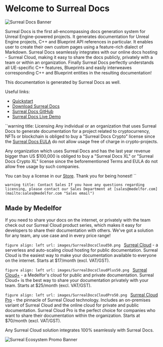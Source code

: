 # Welcome to Surreal Docs

![Surreal Docs Banner](images/SurrealDocsBanner.png)

Surreal Docs is the first all-encompassing docs generation system for
Unreal Engine-powered projects. It generates documentation for Unreal Engine
projects, C++ and Blueprint API references in particular. 
It enables user to create their own custom pages using a feature-rich dialect of Markdown.
Surreal Docs seamlessly integrates with our online docs hosting - Surreal Cloud, 
making it easy to share the docs publicly, privately with a team or within an organization.
Finally Surreal Docs perfectly understands all UE-specific C++ features, Blueprints and
easily interweaves corresponding C++ and Blueprint entities in the resulting documentation!

This documentation is generated by Surreal Docs as well.

Useful links:
 - [Quickstart](docs/quickstart "Quickstart")
 - [Download Surreal Docs](https://github.com/medelfor/surreal-docs/releases/ "Surreal Docs GitHub's Releases page")
 - [Surreal Docs GitHub](https://github.com/medelfor/surreal-docs "Surreal Docs GitHub")
 - [Surreal Docs Live Demo](https://surrealdocs.com/medelfor/showcase-1 "Surreal Docs Live Demo")

``warning
title: Licensing
Any individual or an organization that uses Surreal Docs to generate
documentation for a project related to cryptocurrency, NFTs or 
blockchain is obliged to buy a "Surreal Docs Crypto" license since the 
[Surreal Docs EULA](https://medelfor.com/eula/surreal-cloud 
    "Surreal Docs EULA") do not allow usage free of charge 
    in crypto-projects.

Any organization which uses Surreal Docs and has the last year revenue bigger 
than US $100,000 is obliged to buy a "Surreal Docs XL" or "Surreal Docs Crypto XL"
license since the beforementioned Terms and EULA do not allow free usage
by such companies.

You can buy a license in our [Store](https://store.medelfor.com/ 
"Medelfor Store"). Thank you for being honest!
``

``warning
title: Contact Sales
If you have any questions regarding licensing, please contact our Sales Department
at [sales@medelfor.com](mailto:sales@medelfor.com "Sales email")
``

## Made by Medelfor

If you need to share your docs on the internet, or privately with the team 
check out our Surreal Cloud product series, which makes it easy for developers
to share their documentation with others. We've got a solution for any team,
any use case and in every price range!

``figure
align: left
url: images/SurrealDocsCloud50.png
``
[Surreal Cloud](https://medelfor.com/#surreal-cloud "Surreal Cloud") - a
serverless and auto-scaling cloud hosting for public documentation. Surreal
Cloud is the easiest way to make your documentation available to everyone on
the internet. Starts at $17/month (excl. VAT/GST).

``figure
align: left
url: images/SurrealDocsCloudPlus50.png
``
[Surreal Cloud+](https://medelfor.com/#surreal-cloud-plus "Surreal Cloud+") -
a Medelfor's cloud for public and private documentation. Surreal
Cloud+ is the best way to share your documentation privately with your team.
Starts at $25/month (excl. VAT/GST).

``figure
align: left
url: images/SurrealDocsCloudPro50.png
`` 
[Surreal Cloud Pro](https://medelfor.com/#surreal-cloud-pro "Surreal Cloud Pro") -
the pinnacle of Surreal Cloud technology. Includes an on-premises variant
of Surreal Cloud and the online cloud for private and public documentation.
Surreal Cloud Pro is the perfect choice for companies who want to share their
documentation within the organization. Starts at $70/month (excl. VAT/GST).

Any Surreal Cloud solution integrates 100% seamlessly with Surreal Docs.

![Surreal Ecosystem Promo Banner](images/SurrealDocsSampleDocsPromo.png)

